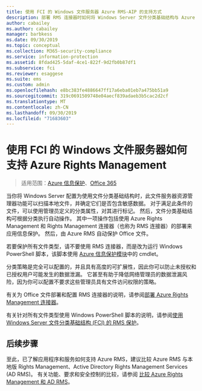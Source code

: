 ```yaml
---
title: 使用 FCI 的 Windows 文件服务器 Azure RMS-AIP 的支持方式
description: 部署 RMS 连接器时如何将 Windows Server 文件分类基础结构与 Azure RMS 结合使用以自动保护 Office 文档。
author: cabailey
ms.author: cabailey
manager: barbkess
ms.date: 09/30/2019
ms.topic: conceptual
ms.collection: M365-security-compliance
ms.service: information-protection
ms.assetid: 8fdad425-5daf-4ce1-822f-9d2fb0b87df1
ms.subservice: fci
ms.reviewer: esaggese
ms.suite: ems
ms.custom: admin
ms.openlocfilehash: e8bc383fe4886647ff17a6eba01eb7a475bb51a9
ms.sourcegitcommit: 319c0691509748e04aecf839adaeb3b5cac2d2cf
ms.translationtype: MT
ms.contentlocale: zh-CN
ms.lasthandoff: 09/30/2019
ms.locfileid: "71683603"
---
```

# <a name="how-windows-file-servers-that-use-fci-support-azure-rights-management"></a>使用 FCI 的 Windows 文件服务器如何支持 Azure Rights Management

>适用范围：[Azure 信息保护](https://azure.microsoft.com/pricing/details/information-protection)、[Office 365](https://download.microsoft.com/download/E/C/F/ECF42E71-4EC0-48FF-AA00-577AC14D5B5C/Azure_Information_Protection_licensing_datasheet_EN-US.pdf)


当你将 Windows Server 配置为使用文件分类基础结构时，此文件服务器资源管理器功能可以扫描本地文件，并确定它们是否包含敏感数据。 对于满足此条件的文件，可以使用管理员定义的分类属性，对其进行标记。 然后，文件分类基础结构可根据分类执行自动操作。 其中一项操作包括使用 Azure Rights Management 和 Rights Management 连接器（也称为 RMS 连接器）的部署来应用信息保护。 然后，由 Azure RMS 自动保护 Office 文件。

若要保护所有文件类型，请不要使用 RMS 连接器，而是改为运行 Windows PowerShell 脚本，该脚本使用 [Azure 信息保护模块](./rms-client/client-admin-guide-powershell.md)中的 cmdlet。

分类策略是完全可以配置的，并且具有高度的可扩展性，因此你可以防止未授权和已授权用户可能发生的数据泄漏。 它甚至有助于降低网络管理员的数据泄漏风险，因为你可以配置不要求这些管理员具有文件访问权限的策略。

有关为 Office 文件部署和配置 RMS 连接器的说明，请参阅[部署 Azure Rights Management 连接器](deploy-rms-connector.md)。

有关针对所有文件类型使用 Windows PowerShell 脚本的说明，请参阅[使用 Windows Server 文件分类基础结构 &#40;FCI&#41; 的 RMS 保护](./rms-client/configure-fci.md)。



## <a name="next-steps"></a>后续步骤
至此，已了解应用程序和服务如何支持 Azure RMS，建议比较 Azure RMS 与本地版 Rights Management、Active Directory Rights Management Services (AD RMS)。 有关功能、要求和安全控制的比较，请参阅 [比较 Azure Rights Management 和 AD RMS](compare-on-premise.md)。


